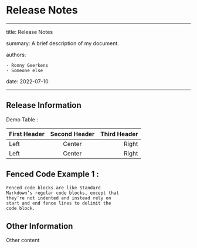# Release Notes

---
title: Release Notes

summary: A brief description of my document.

authors:

    - Ronny Geerkens
    - Someone else
date: 2022-07-10

---

## Release Information

Demo Table :

First Header | Second Header | Third Header
:----------- |:-------------:| -----------:
Left         | Center        | Right
Left         | Center        | Right

## Fenced Code Example 1 :

```
Fenced code blocks are like Standard
Markdown’s regular code blocks, except that
they’re not indented and instead rely on
start and end fence lines to delimit the
code block.
```

## Other Information

Other content
